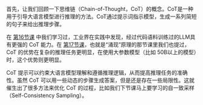首先，让我们回顾一下思维链（Chain-of-Thought，CoT）的概念。CoT是一种用于引导大语言模型进行推理的方法。CoT通过提示词指示模型，生成一系列简短的句子来给出推理步骤。

在 [第16节课](https://time.geekbang.org/column/article/701454) 中我们学习过，工业界在实践中发现，经过代码语料训练过的LLM具有更强的 CoT 能力。在 [第17节课](https://time.geekbang.org/column/article/701952)，也就是“涌现”原理的那节课里我们也提过，CoT 的优势在复杂的推理任务更明显，在使用大参数模型（比如 50B以上的模型）时，这个优势则更明显。

CoT 提示可以约束大语言模型理解和遵循推理逻辑，从而提高推理任务的准确性。虽然 CoT 可以用一些动态的步骤生成答案，但是还是存在一些局限性。这就催生出了很多方法来优化 CoT 的过程，比如我们下节课马上要学习的自一致采样（Self-Consistency Sampling）。 